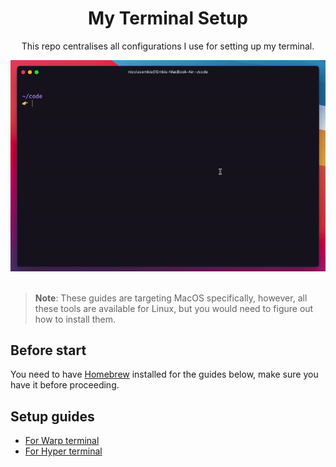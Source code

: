 <div align="center">
  <h1>My Terminal Setup</h1>
  <p>This repo centralises all configurations I use for setting up my terminal.</p>

  <img src="./for-hyper/preview.gif" alt="">
  <br>
  <br>
</div>

> **Note**: These guides are targeting MacOS specifically, however, all these tools are available for Linux, but you would need to figure out how to install them.


## Before start
You need to have [Homebrew](https://brew.sh) installed for the guides below, make sure you have it before proceeding.


## Setup guides

- [For Warp terminal](./for-warp/)
- [For Hyper terminal](./for-hyper/)